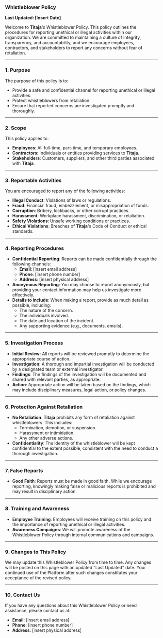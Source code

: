 ### **Whistleblower Policy**

**Last Updated: [Insert Date]**

Welcome to **Titaja**'s Whistleblower Policy. This policy outlines the procedures for reporting unethical or illegal activities within our organization. We are committed to maintaining a culture of integrity, transparency, and accountability, and we encourage employees, contractors, and stakeholders to report any concerns without fear of retaliation.

---

### **1. Purpose**
The purpose of this policy is to:
- Provide a safe and confidential channel for reporting unethical or illegal activities.
- Protect whistleblowers from retaliation.
- Ensure that reported concerns are investigated promptly and thoroughly.

---

### **2. Scope**
This policy applies to:
- **Employees**: All full-time, part-time, and temporary employees.
- **Contractors**: Individuals or entities providing services to **Titaja**.
- **Stakeholders**: Customers, suppliers, and other third parties associated with **Titaja**.

---

### **3. Reportable Activities**
You are encouraged to report any of the following activities:
- **Illegal Conduct**: Violations of laws or regulations.
- **Fraud**: Financial fraud, embezzlement, or misappropriation of funds.
- **Corruption**: Bribery, kickbacks, or other corrupt practices.
- **Harassment**: Workplace harassment, discrimination, or retaliation.
- **Safety Violations**: Unsafe working conditions or practices.
- **Ethical Violations**: Breaches of **Titaja**'s Code of Conduct or ethical standards.

---

### **4. Reporting Procedures**
- **Confidential Reporting**: Reports can be made confidentially through the following channels:
  - **Email**: [insert email address]
  - **Phone**: [insert phone number]
  - **Address**: [insert physical address]
- **Anonymous Reporting**: You may choose to report anonymously, but providing your contact information may help us investigate more effectively.
- **Details to Include**: When making a report, provide as much detail as possible, including:
  - The nature of the concern.
  - The individuals involved.
  - The date and location of the incident.
  - Any supporting evidence (e.g., documents, emails).

---

### **5. Investigation Process**
- **Initial Review**: All reports will be reviewed promptly to determine the appropriate course of action.
- **Investigation**: A thorough and impartial investigation will be conducted by a designated team or external investigator.
- **Findings**: The findings of the investigation will be documented and shared with relevant parties, as appropriate.
- **Action**: Appropriate action will be taken based on the findings, which may include disciplinary measures, legal action, or policy changes.

---

### **6. Protection Against Retaliation**
- **No Retaliation**: **Titaja** prohibits any form of retaliation against whistleblowers. This includes:
  - Termination, demotion, or suspension.
  - Harassment or intimidation.
  - Any other adverse actions.
- **Confidentiality**: The identity of the whistleblower will be kept confidential to the extent possible, consistent with the need to conduct a thorough investigation.

---

### **7. False Reports**
- **Good Faith**: Reports must be made in good faith. While we encourage reporting, knowingly making false or malicious reports is prohibited and may result in disciplinary action.

---

### **8. Training and Awareness**
- **Employee Training**: Employees will receive training on this policy and the importance of reporting unethical or illegal activities.
- **Awareness Campaigns**: We will promote awareness of the Whistleblower Policy through internal communications and campaigns.

---

### **9. Changes to This Policy**
We may update this Whistleblower Policy from time to time. Any changes will be posted on this page with an updated "Last Updated" date. Your continued use of the Platform after such changes constitutes your acceptance of the revised policy.

---

### **10. Contact Us**
If you have any questions about this Whistleblower Policy or need assistance, please contact us at:
- **Email**: [insert email address]
- **Phone**: [insert phone number]
- **Address**: [insert physical address]
